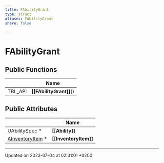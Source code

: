 ```yaml
---
title: FAbilityGrant
type: struct
aliases: FAbilityGrant
share: false

---
```


# FAbilityGrant





## Public Functions

|                | Name           |
| -------------- | -------------- |
| TBL_API | **[[FAbilityGrant]]**() |

## Public Attributes

|                | Name           |
| -------------- | -------------- |
| [UAbilitySpec](/docs/SDK/Source/Classes/classUAbilitySpec.md) * | **[[Ability]]**  |
| [AInventoryItem](/docs/SDK/Source/Classes/classAInventoryItem.md) * | **[[InventoryItem]]**  |

-------------------------------

Updated on 2023-07-04 at 02:31:01 +0200